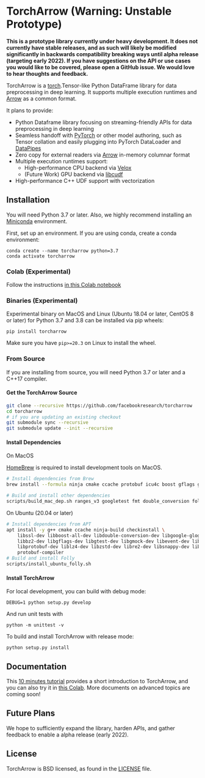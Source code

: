 # TorchArrow (Warning: Unstable Prototype)

**This is a prototype library currently under heavy development. It does not currently have stable releases, and as such will likely be modified significantly in backwards compatibility breaking ways until alpha release (targeting early 2022). If you have suggestions on the API or use cases you would like to be covered, please open a GitHub issue. We would love to hear thoughts and feedback.**

TorchArrow is a [torch](https://github.com/pytorch/pytorch).Tensor-like Python DataFrame library for data preprocessing in deep learning. It supports multiple execution runtimes and [Arrow](https://github.com/apache/arrow) as a common format.

It plans to provide:

* Python Dataframe library focusing on streaming-friendly APIs for data preprocessing in deep learning
* Seamless handoff with [PyTorch](https://github.com/pytorch/pytorch) or other model authoring, such as Tensor collation and easily plugging into PyTorch DataLoader and [DataPipes](https://github.com/pytorch/data#what-are-datapipes)
* Zero copy for external readers via [Arrow](https://github.com/apache/arrow) in-memory columnar format
* Multiple execution runtimes support:
    - High-performance CPU backend via [Velox](https://github.com/facebookincubator/velox/)
    - (Future Work) GPU backend via [libcudf](https://docs.rapids.ai/api/libcudf/stable/)
* High-performance C++ UDF support with vectorization

## Installation

You will need Python 3.7 or later. Also, we highly recommend installing an [Miniconda](https://docs.conda.io/en/latest/miniconda.html#latest-miniconda-installer-links) environment.

First, set up an environment. If you are using conda, create a conda environment:
```
conda create --name torcharrow python=3.7
conda activate torcharrow
```

### Colab (Experimental)

Follow the instructions [in this Colab notebook](https://colab.research.google.com/drive/1S0ldwN7qNM37E4WZnnAEnzn1DWnAQ6Vt)

### Binaries (Experimental)

Experimental binary on MacOS and Linux (Ubuntu 18.04 or later, CentOS 8 or later) for Python 3.7 and 3.8 can be installed via pip wheels:
```
pip install torcharrow
```

Make sure you have `pip>=20.3` on Linux to install the wheel.

### From Source

If you are installing from source, you will need Python 3.7 or later and a C++17 compiler.

#### Get the TorchArrow Source
```bash
git clone --recursive https://github.com/facebookresearch/torcharrow
cd torcharrow
# if you are updating an existing checkout
git submodule sync --recursive
git submodule update --init --recursive
```

#### Install Dependencies

On MacOS

[HomeBrew](https://brew.sh/) is required to install development tools on MacOS.

```bash
# Install dependencies from Brew
brew install --formula ninja cmake ccache protobuf icu4c boost gflags glog libevent lz4 lzo snappy xz zstd

# Build and install other dependencies
scripts/build_mac_dep.sh ranges_v3 googletest fmt double_conversion folly re2
```

On Ubuntu (20.04 or later)
```bash
# Install dependencies from APT
apt install -y g++ cmake ccache ninja-build checkinstall \
    libssl-dev libboost-all-dev libdouble-conversion-dev libgoogle-glog-dev \
    libbz2-dev libgflags-dev libgtest-dev libgmock-dev libevent-dev libfmt-dev \
    libprotobuf-dev liblz4-dev libzstd-dev libre2-dev libsnappy-dev liblzo2-dev \
    protobuf-compiler
# Build and install Folly
scripts/install_ubuntu_folly.sh
```

#### Install TorchArrow
For local development, you can build with debug mode:
```
DEBUG=1 python setup.py develop
```

And run unit tests with
```
python -m unittest -v
```

To build and install TorchArrow with release mode:
```
python setup.py install
```


## Documentation
This [10 minutes tutorial](https://github.com/facebookresearch/torcharrow/blob/main/tutorial/tutorial.ipynb) provides a short introduction to TorchArrow, and you can also try it in [this Colab](https://colab.research.google.com/drive/1mQ3S6dwmU-zhBe2Tdvq_VRAnjQ3paiay). More documents on advanced topics are coming soon!

## Future Plans
We hope to sufficiently expand the library, harden APIs, and gather feedback to enable a alpha release (early 2022).

## License

TorchArrow is BSD licensed, as found in the [LICENSE](LICENSE) file.
